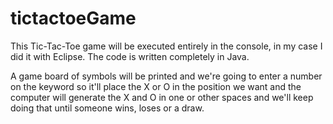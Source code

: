 # tictactoeGame

This Tic-Tac-Toe game will be executed entirely in the console, in my case I did it with Eclipse. The code is written completely in Java. 
  
A game board of symbols will be printed and we're going to enter a number on the keyword so it'll place the X or O in the position we want and the computer will generate the X and O in one or other spaces and we'll keep doing that until someone wins, loses or a draw.
